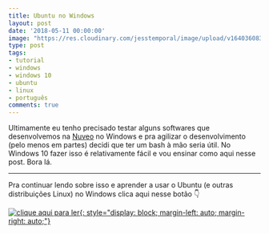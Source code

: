 ```yaml
---
title: Ubuntu no Windows
layout: post
date: '2018-05-11 00:00:00'
image: "https://res.cloudinary.com/jesstemporal/image/upload/v1640360835/covers/click-2_f4fsdc.png"
type: post
tags:
- tutorial
- windows
- windows 10
- ubuntu
- linux
- português
comments: true
---
```


Ultimamente eu tenho precisado testar alguns softwares que desenvolvemos na [Nuveo](https://nuveo.ai) no Windows e pra agilizar o desenvolvimento (pelo menos em partes) decidi que ter um bash à mão seria útil. No Windows 10 fazer isso é relativamente fácil e vou ensinar como aqui nesse post. Bora lá.

---

Pra continuar lendo sobre isso e aprender a usar o Ubuntu (e outras distribuições Linux) no Windows clica aqui nesse botão 👇

[![clique aqui para ler](https://res.cloudinary.com/jesstemporal/image/upload/v1640370979/clique-aqui-para-ler_zie2kp.png){: style="display: block; margin-left: auto; margin-right: auto;"}](https://medium.com/test-after-deploy/ubuntu-no-windows-d71c53ebe402)

